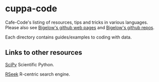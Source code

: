 # cuppa-code

Cafe-Code's listing of resources, tips and tricks in various languages.  Please also see [Bigelow's github web pages](https://bigelowlab.github.io) and [Bigelow's github repos](https://github.com/BigelowLab).

Each directory contains guides/examples to coding with data.


## Links to other resources

[SciPy](https://www.scipy.org/) Scientific Python.

[RSeek](https://rseek.org) R-centric search engine.
